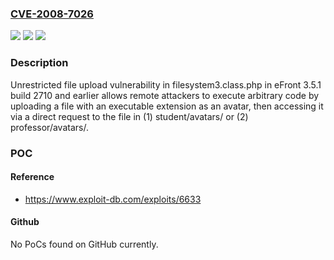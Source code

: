 ### [CVE-2008-7026](https://cve.mitre.org/cgi-bin/cvename.cgi?name=CVE-2008-7026)
![](https://img.shields.io/static/v1?label=Product&message=n%2Fa&color=blue)
![](https://img.shields.io/static/v1?label=Version&message=n%2Fa&color=blue)
![](https://img.shields.io/static/v1?label=Vulnerability&message=n%2Fa&color=brighgreen)

### Description

Unrestricted file upload vulnerability in filesystem3.class.php in eFront 3.5.1 build 2710 and earlier allows remote attackers to execute arbitrary code by uploading a file with an executable extension as an avatar, then accessing it via a direct request to the file in (1) student/avatars/ or (2) professor/avatars/.

### POC

#### Reference
- https://www.exploit-db.com/exploits/6633

#### Github
No PoCs found on GitHub currently.

